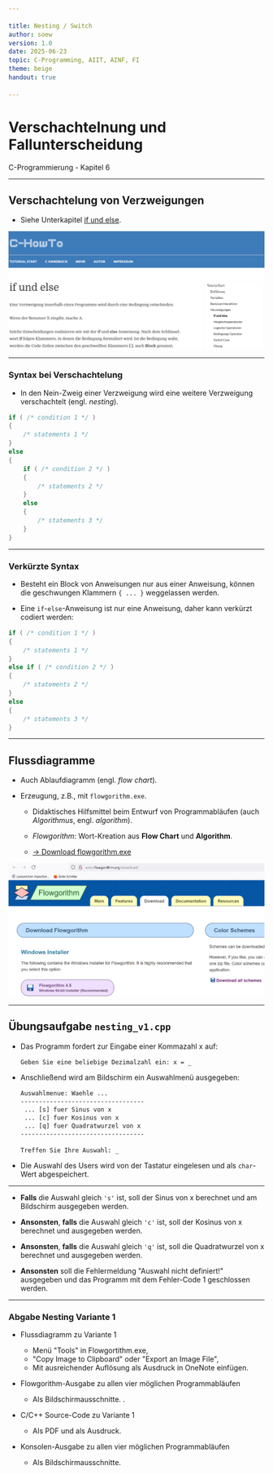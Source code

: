 ```yaml
---

title: Nesting / Switch
author: soew
version: 1.0
date: 2025-06-23
topic: C-Programming, AIIT, AINF, FI
theme: beige
handout: true

---
```


# Verschachtelnung und Fallunterscheidung

C-Programmierung - Kapitel 6

---

## Verschachtelung von Verzweigungen

- Siehe Unterkapitel [if und else](https://www.c-howto.de/tutorial/verzweigungen/if-und-else/).

![image](./_img/05-if-else-statement.png)

---

### Syntax bei Verschachtelung

- In den Nein-Zweig einer Verzweigung wird eine weitere Verzweigung verschachtelt (engl. *nesting*).

```c++
if ( /* condition 1 */ )
{
    /* statements 1 */
}
else
{
    if ( /* condition 2 */ )
    {
        /* statements 2 */
    }
    else
    {
        /* statements 3 */
    }
}
```

---

### Verkürzte Syntax

- Besteht ein Block von Anweisungen nur aus einer Anweisung, können die geschwungen Klammern `{ ... }` weggelassen werden.

- Eine `if`-`else`-Anweisung ist nur eine Anweisung, daher kann verkürzt codiert werden:

```c++
if ( /* condition 1 */ )
{
    /* statements 1 */
}
else if ( /* condition 2 */ )
{
    /* statements 2 */
}
else
{
    /* statements 3 */
}
```

---

## Flussdiagramme

- Auch Ablaufdiagramm (engl. *flow chart*).

- Erzeugung, z.B., mit `flowgorithm.exe`.

  - Didaktisches Hilfsmittel beim Entwurf von Programmabläufen (auch *Algorithmus*, engl. *algorithm*).

  - *Flowgorithm*: Wort-Kreation aus **Flow Chart** und **Algorithm**.

  - [&rarr; Download flowgorithm.exe](http://www.flowgorithm.org/download/)

![image](./_img/c06-flowgorithmDownload.png)

---

## Übungsaufgabe `nesting_v1.cpp`

- Das Programm fordert zur Eingabe einer Kommazahl x auf:

  ```
  Geben Sie eine beliebige Dezimalzahl ein: x = _
  ```

- Anschließend wird am Bildschirm ein Auswahlmenü ausgegeben:

  ```
  Auswahlmenue: Waehle ...
  ----------------------------------
   ... [s] fuer Sinus von x
   ... [c] fuer Kosinus von x
   ... [q] fuer Quadratwurzel von x
  ----------------------------------
  
  Treffen Sie Ihre Auswahl: _
  ```

- Die Auswahl des Users wird von der Tastatur eingelesen und als `char`-Wert
abgespeichert.

---

- **Falls** die Auswahl gleich `'s'` ist, soll der Sinus von x berechnet und am
Bildschirm ausgegeben werden.
   
- **Ansonsten**, **falls** die Auswahl gleich `'c'` ist, soll der Kosinus von x
berechnet und ausgegeben werden.
   
- **Ansonsten**, **falls** die Auswahl gleich `'q'` ist, soll die Quadratwurzel von
x berechnet und ausgegeben werden.
   
- **Ansonsten** soll die Fehlermeldung "Auswahl nicht definiert!"
ausgegeben und das Programm mit dem Fehler-Code 1 geschlossen werden.

---

### Abgabe Nesting Variante 1

- Flussdiagramm zu Variante 1
  - Menü "Tools" in Flowgortithm.exe,
  - "Copy Image to Clipboard" oder "Export an Image File",
  - Mit ausreichender Auflösung als Ausdruck in OneNote einfügen.
        
- Flowgorithm-Ausgabe zu allen vier möglichen Programmabläufen
  - Als Bildschirmausschnitte.
        .
- C/C++ Source-Code zu Variante 1
  - Als PDF und als Ausdruck.
        
- Konsolen-Ausgabe zu allen vier möglichen Programmabläufen
  - Als Bildschirmausschnitte.

